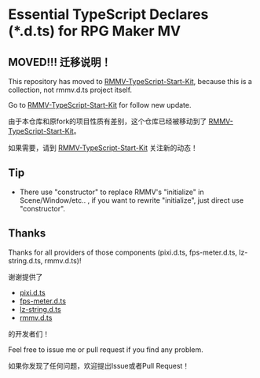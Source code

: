 # Essential TypeScript Declares (*.d.ts) for RPG Maker MV

## MOVED!!! 迁移说明！

This repository has moved to [RMMV-TypeScript-Start-Kit](https://github.com/LazyKnightX/rmmv-typescript-start-kit), because this is a collection, not rmmv.d.ts project itself.

Go to [RMMV-TypeScript-Start-Kit](https://github.com/LazyKnightX/rmmv-typescript-start-kit) for follow new update.

由于本仓库和原fork的项目性质有差别，这个仓库已经被移动到了 [RMMV-TypeScript-Start-Kit](https://github.com/LazyKnightX/rmmv-typescript-start-kit)。

如果需要，请到 [RMMV-TypeScript-Start-Kit](https://github.com/LazyKnightX/rmmv-typescript-start-kit) 关注新的动态！

## Tip

* There use "constructor" to replace RMMV's "initialize" in Scene/Window/etc.. , if you want to rewrite "initialize", just direct use "constructor".

## Thanks

Thanks for all providers of those components (pixi.d.ts, fps-meter.d.ts, lz-string.d.ts, rmmv.d.ts)!

谢谢提供了

* [pixi.d.ts](https://github.com/pixijs/pixi-typescript)
* [fps-meter.d.ts](https://github.com/NativeScript/nativescript-unit-test-runner)
* [lz-string.d.ts](https://github.com/pieroxy/lz-string)
* [rmmv.d.ts](https://github.com/AsterAtwood/rmmv.d.ts)

的开发者们！

Feel free to issue me or pull request if you find any problem.

如果你发现了任何问题，欢迎提出Issue或者Pull Request！
